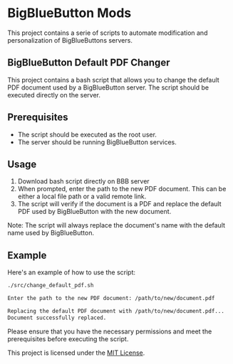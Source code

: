 # BigBlueButton Mods

This project contains a serie of scripts to automate modification and personalization of BigBlueButtons servers.

## BigBlueButton Default PDF Changer

This project contains a bash script that allows you to change the default PDF document used by a BigBlueButton server. The script should be executed directly on the server.

## Prerequisites

- The script should be executed as the root user.
- The server should be running BigBlueButton services.

## Usage

1. Download bash script directly on BBB server
2. When prompted, enter the path to the new PDF document. This can be either a local file path or a valid remote link.
3. The script will verify if the document is a PDF and replace the default PDF used by BigBlueButton with the new document.

Note: The script will always replace the document's name with the default name used by BigBlueButton.

## Example

Here's an example of how to use the script:

```bash
./src/change_default_pdf.sh

Enter the path to the new PDF document: /path/to/new/document.pdf

Replacing the default PDF document with /path/to/new/document.pdf...
Document successfully replaced.
```

Please ensure that you have the necessary permissions and meet the prerequisites before executing the script.

This project is licensed under the [MIT License](LICENSE).